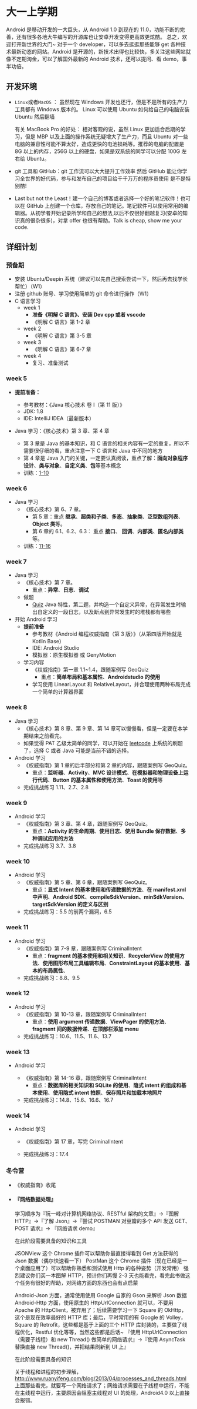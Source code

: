 # 大一上学期

Android 是移动开发的一大巨头，从 Android 1.0 到现在的 11.0，功能不断的完善，还有很多各地大牛编写的开源库也让安卓开发变得更高效更炫酷。 总之，欢迎打开新世界的大门~
对于一个 developer，可以多去逛逛那些能够 get 各种技术最新动态的网站。Android 是开源的，新技术出得也比较快，多关注这些网站就像不定期淘金，可以了解国外最新的 Android 技术，还可以提问、看 demo，事半功倍。

## 开发环境

- `Linux`或者`MacOS` ： 虽然现在 Windows 开发也还行，但是不是所有的生产力工具都有 Windows 版本的。 Linux 可以使用 Ubuntu 如何给自己的电脑安装 Ubuntu 然后翻墙

  有关 MacBook Pro 的好处： 相对客观的说，虽然 Linux 更加适合后期的学习，但是 MBP 以及上面的操作系统无疑增大了生产力，而且 Ubuntu 对一些电脑的兼容性可能不算太好，造成更快的电池损耗等。推荐的电脑的配置是 8G 以上的内存，256G 以上的硬盘，如果是双系统的同学可以分配 100G 左右给 Ubuntu。

- git 工具和 GitHub：git 工作流可以大大提升工作效率 然后 GitHub 能让你学习全世界的好代码，参与和发布自己的项目给千千万万的程序员使用 是不是特别酷!

- Last but not the Least！建一个自己的博客或者选择一个好的笔记软件！也可以在 GitHub 上创建一个仓库，存放自己的笔记。笔记软件可以使用常用的编辑器。从初学者开始记录所学和自己的想法,以后不仅很好翻越复习(安卓的知识真的很杂很多)，对拿 offer 也很有帮助。Talk is cheap, show me your code.

## 详细计划

### 预备期

- 安装 Ubuntu/Deepin 系统（建议可以先自己搜索尝试一下，然后再去找学长帮忙）（W1）
- 注册 github 账号、学习使用简单的 git 命令进行操作（W1）
- C 语言学习
  - week 1
    - **准备《明解 C 语言》、安装 Dev cpp 或者 vscode**
    - 《明解 C 语言》第 1-2 章
  - week 2
    - 《明解 C 语言》第 3-5 章
  - week 3
    - 《明解 C 语言》第 6-7 章
  - week 4
    - 复习、准备测试

### week 5

- **提前准备：**

  - 参考教材：《Java 核心技术 卷 I（第 11 版）》
  - JDK: 1.8
  - IDE: IntelliJ IDEA（最新版本）

- Java 学习：《核心技术》第 3 章、第 4 章
  - 第 3 章是 Java 的基本知识，和 C 语言的相关内容有一定的重复，所以不需要很仔细的看，重点注意一下 C 语言和 Java 中不同的地方
  - 第 4 章是 Java 入门的关键，一定要认真阅读，重点了解：**面向对象程序设计**、**类与对象**、**自定义类**、**包**等基本概念
  - 训练：[1-10](https://muxi-studio.github.io/101/android/appendix_java_quiz.html)

### week 6

- Java 学习
  - 《核心技术》第 6、7 章。
    - 第 5 章：重点 **继承**、**超类和子类**、**多态**、**抽象类**、**泛型数组列表**、**Object 类**等。
    - 第 6 章的 6.1、6.2、6.3： 重点 **接口**、 **回调**、**内部类**、**匿名内部类**等。
  - 训练：[11-16](https://muxi-studio.github.io/101/android/appendix_java_quiz.html)

### week 7

- Java 学习
  - 《核心技术》第 7 章。
    - 重点：**异常**、**日志**、**调试**
  - 做题
    - [Quiz](https://github.com/Muxi-Studio/Android-Wiki/blob/master/Java101/JavaQuiz.md) Java 特性，第二题，并构造一个自定义异常，在异常发生时输出自定义的一段日志，以及断点到异常发生时的堆栈都有哪些
- 开始 Android 学习
  - **提前准备**
    - 参考教材《Android 编程权威指南（第 3 版）》（从第四版开始就是 Kotlin Base）
    - IDE: Android Studio
    - 模拟器：原生模拟器 或 GenyMotion
  - 学习内容
    - 《权威指南》第一章 1.1~1.4，跟随案例写 GeoQuiz
      - 重点：**简单布局和基本属性**、**Androidstudio 的使用**
    - 学习使用 LinearLayout 和 RelativeLayout，并合理使用两种布局完成一个简单的计算器界面

### week 8

- Java 学习
  - 《核心技术》第 8 章、第 9 章、第 14 章可以慢慢看，但是一定要在本学期结束之前看完。
  - 如果觉得 PAT 乙级太简单的同学，可以开始在 [leetcode](https://leetcode-cn.com/problemset/all/) 上系统的刷题了，选择 C 或者 Java 可能是当前不错的选择。
- Android 学习
  - 《权威指南》第 1 章的后半部分和第 2 章的内容，跟随案例写 GeoQuiz。
    - 重点：**监听器**、**Activity**、**MVC 设计模式**、**在模拟器和物理设备上运行代码**、**Button 的基本属性和使用方法**、**Toast 的使用**等
  - 完成挑战练习 1.11、2.7、2.8

### week 9

- Android 学习
  - 《权威指南》第 3 章、第 4 章，跟随案例写 GeoQuiz。
    - 重点：**Activity 的生命周期**、**使用日志**、**使用 Bundle 保存数据**、**多种调试应用的方法**
  - 完成挑战练习 3.7、3.8

### week 10

- Android 学习
  - 《权威指南》第 5 章、第 6 章，跟随案例写 GeoQuiz。
    - 重点：**显式 Intent 的基本使用和传递数据的方法**、**在 manifest.xml 中声明**、**Android SDK**、**compileSdkVersion、minSdkVersion、targetSdkVersion 的定义与区别**
  - 完成挑战练习：5.5 的前两个漏洞，6.5

### week 11

- Android 学习
  - 《权威指南》第 7-9 章，跟随案例写 CriminalIntent
    - 重点：**fragment 的基本使用和相关知识**、**RecyclerView 的使用方法**、**使用图形布局工具编辑布局**、**ConstraintLayout 的基本使用**、**基本的布局属性**、
  - 完成挑战练习：8.8、9.5

### week 12

- Android 学习
  - 《权威指南》第 10-13 章，跟随案例写 CriminalIntent
    - 重点：**使用 argument 传递数据**、**ViewPager 的使用方法**、**fragment 间的数据传递**、**在顶部栏添加 menu**
  - 完成挑战练习：10.6、11.5、11.6、13.7

### week 13

- Android 学习

  - 《权威指南》第 14-16 章，跟随案例写 CriminalIntent
    - 重点：**数据库的相关知识和 SQLite 的使用**、**隐式 intent 的组成和基本使用**、**使用隐式 intent 拍照**、**保存照片和加载本地照片**
  - 完成挑战练习：14.8、15.6、16.6、16.7

### week 14

- Android 学习

  - 《权威指南》第 17 章，写完 CriminalIntent

  - 完成挑战练习：17.4

### 冬令营

- 《权威指南》收尾

- #### 『网络数据处理』

  学习顺序为『阮一峰对计算机网络协议、RESTful 架构的文章』->『图解 HTTP』->『了解 Json』->『尝试 POSTMAN 对豆瓣的多个 API 发送 GET、POST 请求』-> 『网络请求 demo』

  在此阶段需要具备的知识和工具

  JSONView 这个 Chrome 插件可以帮助你最直接得看到 Get 方法获得的 Json 数据（偶尔快速看一下）
  PostMan 这个 Chrome 插件（现在已经是一个桌面应用了）可以帮助你熟悉和测试使用 Http 的各种姿势（开发常用）
  强烈建议你们买一本图解 HTTP，预计你们再慢 2-3 天也能看完，看完此书做这个任务有很好的帮助，对网络方面的东西也会有点启蒙

  Android-Json 方面，通常使用使用 Google 自家的 Gson 来解析 Json 数据
  Android-Http 方面，使用原生的 HttpUrlConnection 就可以，不要用 Apache 的 HttpClient，被弃用了；后续需要学习一下 Square 的 OkHttp，这个是现在效率最好的 HTTP 库；最后，平时常用的有 Google 的 Volley，Square 的 Retrofit，这些都是基于上面的三个 HTTP 库封装的，主要做了线程优化，Restful 优化等等，当然这些都是后话~
  『使用 HttpUrlConnection（需要子线程）和 new Thread() 做简单的网络请求』->『使用 AsyncTask 替换直接 new Thread()，并把结果刷新到 UI 上』

  在此阶段需要具备的知识

  关于线程和进程的初步理解，http://www.ruanyifeng.com/blog/2013/04/processes_and_threads.html
  上面那些看完，就要写一个网络请求了；网络请求需要在子线程中运行，不能在主线程中运行，主要原因会阻塞主线程对 UI 的处理，Android4.0 以上直接会报错。
